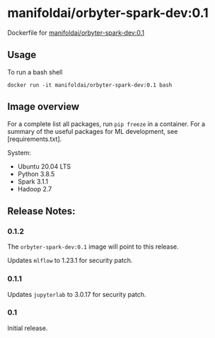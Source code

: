 # manifoldai/orbyter-spark-dev:0.1

Dockerfile for [manifoldai/orbyter-spark-dev:0.1](https://hub.docker.com/r/manifoldai/orbyter-spark-dev)

## Usage

To run a bash shell

`docker run -it manifoldai/orbyter-spark-dev:0.1 bash`

## Image overview

For a complete list all packages, run `pip freeze` in a container. For a summary of
the useful packages for ML development, see [requirements.txt].

System:

- Ubuntu 20.04 LTS
- Python 3.8.5
- Spark 3.1.1
- Hadoop 2.7

## Release Notes:

### 0.1.2

The `orbyter-spark-dev:0.1` image will point to this release.

Updates `mlflow` to 1.23.1 for security patch.

### 0.1.1

Updates `jupyterlab` to 3.0.17 for security patch.

### 0.1

Initial release.
